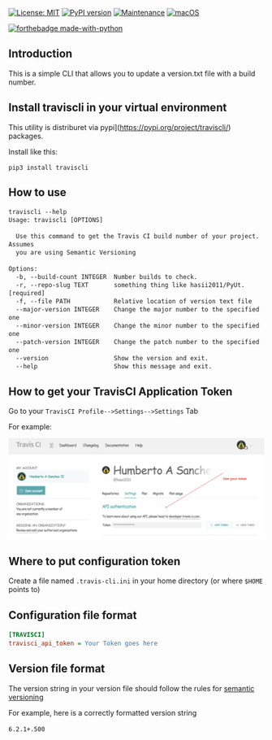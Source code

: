 [![License: MIT](https://img.shields.io/badge/License-MIT-yellow.svg)](https://opensource.org/licenses/MIT)
[![PyPI version](https://badge.fury.io/py/traviscli.svg)](https://badge.fury.io/py/traviscli)
[![Maintenance](https://img.shields.io/badge/Maintained%3F-yes-green.svg)](https://GitHub.com/Naereen/StrapDown.js/graphs/commit-activity)
[![macOS](https://svgshare.com/i/ZjP.svg)](https://svgshare.com/i/ZjP.svg)

[![forthebadge made-with-python](http://ForTheBadge.com/images/badges/made-with-python.svg)](https://www.python.org/)

## Introduction
This is a simple CLI that allows you to update a version.txt file with a build number.
    
## Install traviscli in your virtual environment
This utility is distriburet via pypi](https://pypi.org/project/traviscli/) packages.

Install like this:
```commandline
pip3 install traviscli
```

## How to use

```commandline
traviscli --help
Usage: traviscli [OPTIONS]

  Use this command to get the Travis CI build number of your project.  Assumes
  you are using Semantic Versioning

Options:
  -b, --build-count INTEGER  Number builds to check.
  -r, --repo-slug TEXT       something thing like hasii2011/PyUt.  [required]
  -f, --file PATH            Relative location of version text file
  --major-version INTEGER    Change the major number to the specified one
  --minor-version INTEGER    Change the minor number to the specified one
  --patch-version INTEGER    Change the patch number to the specified one
  --version                  Show the version and exit.
  --help                     Show this message and exit.
```
## How to get your TravisCI Application Token
Go to your `TravisCI Profile-->Settings-->Settings` Tab

For example:

![image info](./images/TravisCI-ApplicationToken.png)

## Where to put configuration token 
Create a file named `.travis-cli.ini` in your home directory (or where `$HOME` points to)

## Configuration file format
```ini
[TRAVISCI]
travisci_api_token = Your Token goes here
```
## Version file format

The version string in your version file should follow the rules for [semantic versioning](https://semver.org)

For example, here is a correctly formatted version string

`6.2.1+.500`





